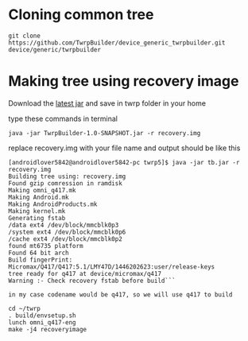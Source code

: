 # Cloning common tree
`git clone https://github.com/TwrpBuilder/device_generic_twrpbuilder.git device/generic/twrpbuilder`

# Making tree using recovery image

Download the [latest jar](https://github.com/TwrpBuilder/twrpbuilder_tree_generator/releases/latest) and save in twrp folder in your home

type these commands in terminal

`java -jar TwrpBuilder-1.0-SNAPSHOT.jar -r recovery.img`

replace recovery.img with your file name and output should be like this

```
[androidlover5842@androidlover5842-pc twrp5]$ java -jar tb.jar -r recovery.img
Building tree using: recovery.img
Found gzip comression in ramdisk
Making omni_q417.mk
Making Android.mk
Making AndroidProducts.mk
Making kernel.mk
Generating fstab
/data ext4 /dev/block/mmcblk0p3
/system ext4 /dev/block/mmcblk0p6
/cache ext4 /dev/block/mmcblk0p2
found mt6735 platform
Found 64 bit arch
Build fingerPrint: Micromax/Q417/Q417:5.1/LMY47D/1446202623:user/release-keys
tree ready for q417 at device/micromax/q417
Warning :- Check recovery fstab before build```

in my case codename would be q417, so we will use q417 to build 

cd ~/twrp
. build/envsetup.sh
lunch omni_q417-eng
make -j4 recoveryimage
